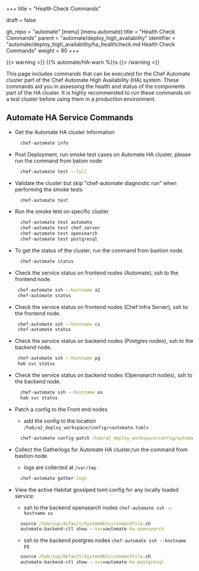 +++
title = "Health Check Commands"

draft = false

gh_repo = "automate"
[menu]
  [menu.automate]
    title = "Health Check Commands"
    parent = "automate/deploy_high_availability"
    identifier = "automate/deploy_high_availability/ha_healthcheck.md Health Check Commands"
    weight = 90
+++

{{< warning >}}
{{% automate/HA-warn %}}s
{{< /warning >}}

This page includes commands that can be executed for the Chef Automate cluster part of the Chef Automate High Availability (HA) system. These commands aid you in assessing the health and status of the components part of the HA cluster. It is highly recommended to run these commands on a test cluster before using them in a production environment.

## Automate HA Service Commands

- Get the Automate HA cluster Information 
  ```cmd
    chef-automate info 
  ```

- Post Deployment, run smoke test cases on Automate HA cluster, please run the command from bation node
  ```cmd
    chef-automate test --full 
  ```

- Validate the cluster but skip "chef-automate diagnostic run" when performing the smoke tests
  ```cmd
    chef-automate test  
  ```

- Run the smoke test on specific cluster 
  ```cmd
    chef-automate test automate
    chef-automate test chef_server
    chef-automate test opensearch
    chef-automate test postgresql 
  ```


- To get the status of the cluster, run the command from bastion node. 
  ```cmd
    chef-automate status 
  ```

- Check the service status on frontend nodes (Automate), ssh to the frontend node.
   ```cmd 
    chef-automate ssh --hostname a2
    chef-automate status
  ```

- Check the service status on frontend nodes (Chef Infra Server), ssh to the frontend node.
   ```cmd 
    chef-automate ssh --hostname cs
    chef-automate status
  ```

- Check the service status on backend nodes (Postgres nodes), ssh to the backend node.
  ```cmd 
   chef-automate ssh --hostname pg
   hab svc status
  ```

- Check the service status on backend nodes (Opensearch nodes), ssh to the backend node.
  ```cmd 
    chef-automate ssh --hostname os
    hab svc status
  ```

- Patch a config to the Front end nodes 
  - add the config to the location `/hab/a2_deploy_workspace/config/<automate.toml>`
  ``` cmd
    chef-automate config patch /hab/a2_deploy_workspace/config/automate.toml
  ```

- Collect the Gatherlogs for Automate HA cluster,run the command from bastion node.  
  - logs are collected at `/var/tmp`
  ```cmd
    chef-automate gather-logs
  ```

- View the active Habitat gossiped toml config for any locally loaded service:
  - ssh to the backend opensearch nodes `chef-automate ssh --hostname os`
  ```cmd
    source /hab/sup/default/SystemdEnvironmentFile.sh
    automate-backend-ctl show --svc=automate-ha-opensearch
  ```
  - ssh to the backend postgres nodes `chef-automate ssh --hostname pg`
  ```cmd
    source /hab/sup/default/SystemdEnvironmentFile.sh
    automate-backend-ctl show --svc=automate-ha-postgresql
  ```